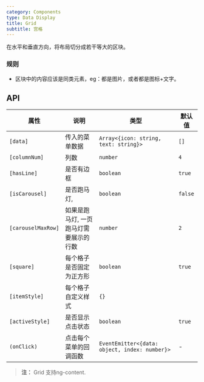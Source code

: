 ```yaml
---
category: Components
type: Data Display
title: Grid
subtitle: 宫格
---
```


在水平和垂直方向，将布局切分成若干等大的区块。

### 规则
- 区块中的内容应该是同类元素，eg：都是图片，或者都是图标+文字。


## API

属性 | 说明 | 类型 | 默认值
|----|-----|------|------|
| `[data]` | 传入的菜单数据  | `Array<{icon: string, text: string}>` | `[]` |
| `[columnNum]` | 列数  | `number` | `4` |
| `[hasLine]` | 是否有边框  | `boolean` | `true` |
| `[isCarousel]` | 是否跑马灯,  | `boolean` | `false` |
| `[carouselMaxRow]` | 如果是跑马灯, 一页跑马灯需要展示的行数 | `number` | `2` |
| `[square]` | 每个格子是否固定为正方形 | `boolean` | `true` |
| `[itemStyle]`| 每个格子自定义样式 | `{}` |
| `[activeStyle]` | 是否显示点击状态 | `boolean` | `true` |
| `(onClick)` | 点击每个菜单的回调函数 | `EventEmitter<{data: object, index: number}>` | - |

> **注：** Grid 支持ng-content.
